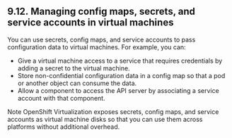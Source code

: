 ## 9.12. Managing config maps, secrets, and service accounts in virtual machines




You can use secrets, config maps, and service accounts to pass configuration data to virtual machines. For example, you can:

- Give a virtual machine access to a service that requires credentials by adding a secret to the virtual machine.
- Store non-confidential configuration data in a config map so that a pod or another object can consume the data.
- Allow a component to access the API server by associating a service account with that component.


Note
OpenShift Virtualization exposes secrets, config maps, and service accounts as virtual machine disks so that you can use them across platforms without additional overhead.



